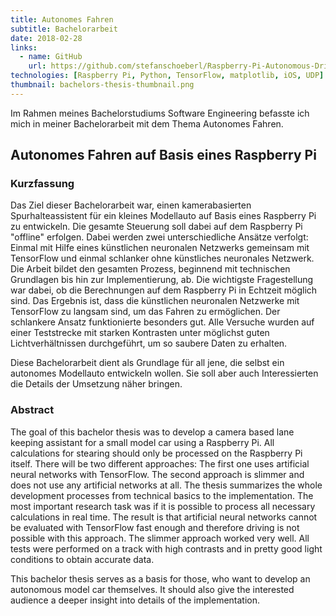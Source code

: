 ```yaml
---
title: Autonomes Fahren
subtitle: Bachelorarbeit
date: 2018-02-28
links:
  - name: GitHub
    url: https://github.com/stefanschoeberl/Raspberry-Pi-Autonomous-Driving
technologies: [Raspberry Pi, Python, TensorFlow, matplotlib, iOS, UDP]
thumbnail: bachelors-thesis-thumbnail.png
---
```

Im Rahmen meines Bachelorstudiums Software Engineering befasste ich mich in meiner Bachelorarbeit mit dem Thema Autonomes Fahren.

## Autonomes Fahren auf Basis eines Raspberry Pi

### Kurzfassung

Das Ziel dieser Bachelorarbeit war, einen kamerabasierten Spurhalteassistent für ein kleines Modellauto auf Basis eines Raspberry Pi zu entwickeln. Die gesamte Steuerung soll dabei auf dem Raspberry Pi "offline" erfolgen. Dabei werden zwei unterschiedliche Ansätze verfolgt: Einmal mit Hilfe eines künstlichen neuronalen Netzwerks gemeinsam mit TensorFlow und einmal schlanker ohne künstliches neuronales Netzwerk. Die Arbeit bildet den gesamten Prozess, beginnend mit technischen Grundlagen bis hin zur Implementierung, ab. Die wichtigste Fragestellung war dabei, ob die Berechnungen auf dem Raspberry Pi in Echtzeit möglich sind. Das Ergebnis ist, dass die künstlichen neuronalen Netzwerke mit TensorFlow zu langsam sind, um das Fahren zu ermöglichen. Der schlankere Ansatz funktionierte besonders gut. Alle Versuche wurden auf einer Teststrecke mit starken Kontrasten unter möglichst guten Lichtverhältnissen durchgeführt, um so saubere Daten zu erhalten.

Diese Bachelorarbeit dient als Grundlage für all jene, die selbst ein autonomes Modellauto entwickeln wollen. Sie soll aber auch Interessierten die Details der Umsetzung näher bringen.

### Abstract

The goal of this bachelor thesis was to develop a camera based lane keeping assistant for a small model car using a Raspberry Pi. All calculations for stearing should only be processed on the Raspberry Pi itself. There will be two different approaches: The first one uses artificial neural networks with TensorFlow. The second approach is slimmer and does not use any artificial networks at all. The thesis summarizes the whole development processes from technical basics to the implementation. The most important research task was if it is possible to process all necessary calculations in real time. The result is that artificial neural networks cannot be evaluated with TensorFlow fast enough and therefore driving is not possible with this approach. The slimmer approach worked very well. All tests were performed on a track with high contrasts and in pretty good light conditions to obtain accurate data.

This bachelor thesis serves as a basis for those, who want to develop an autonomous model car themselves. It should also give the interested audience a deeper insight into details of the implementation.